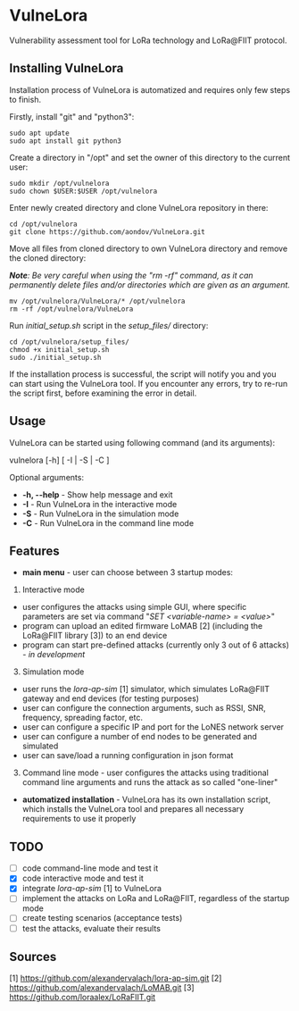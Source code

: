 # VulneLora
Vulnerability assessment tool for LoRa technology and LoRa@FIIT protocol.

## Installing VulneLora

Installation process of VulneLora is automatized and requires only few steps to finish.

Firstly, install "git" and "python3":
```
sudo apt update
sudo apt install git python3
```

Create a directory in "/opt" and set the owner of this directory to the current user:
```
sudo mkdir /opt/vulnelora
sudo chown $USER:$USER /opt/vulnelora
```

Enter newly created directory and clone VulneLora repository in there:
```
cd /opt/vulnelora
git clone https://github.com/aondov/VulneLora.git
```

Move all files from cloned directory to own VulneLora directory and remove the cloned directory:

***Note**: Be very careful when using the "rm -rf" command, as it can permanently delete files and/or directories which are given as an argument.*
```
mv /opt/vulnelora/VulneLora/* /opt/vulnelora
rm -rf /opt/vulnelora/VulneLora
```

Run *initial_setup.sh* script in the *setup_files/* directory:
```
cd /opt/vulnelora/setup_files/
chmod +x initial_setup.sh
sudo ./initial_setup.sh
```

If the installation process is successful, the script will notify you and you can start using the VulneLora tool. If you encounter any errors, try to re-run the script first, before examining the error in detail.

## Usage
VulneLora can be started using following command (and its arguments):

vulnelora [-h] [ -I | -S | -C ]

Optional arguments:
- **-h, --help** - Show help message and exit
- **-I** - Run VulneLora in the interactive mode
- **-S** - Run VulneLora in the simulation mode
- **-C** - Run VulneLora in the command line mode

## Features
- **main menu** - user can choose between 3 startup modes:
1. Interactive mode
  - user configures the attacks using simple GUI, where specific parameters are set via command "*SET &lt;variable-name&gt; = &lt;value&gt;*"
  - program can upload an edited firmware LoMAB [2] (including the LoRa@FIIT library [3]) to an end device
  - program can start pre-defined attacks (currently only 3 out of 6 attacks) - *in development*
3. Simulation mode
  - user runs the *lora-ap-sim* [1] simulator, which simulates LoRa@FIIT gateway and end devices (for testing purposes)
  - user can configure the connection arguments, such as RSSI, SNR, frequency, spreading factor, etc.
  - user can configure a specific IP and port for the LoNES network server
  - user can configure a number of end nodes to be generated and simulated
  - user can save/load a running configuration in json format
3. Command line mode - user configures the attacks using traditional command line arguments and runs the attack as so called "one-liner"
- **automatized installation** - VulneLora has its own installation script, which installs the VulneLora tool and prepares all necessary requirements to use it properly

## TODO
- [ ] code command-line mode and test it
- [x] code interactive mode and test it
- [x] integrate *lora-ap-sim* [1] to VulneLora
- [ ] implement the attacks on LoRa and LoRa@FIIT, regardless of the startup mode
- [ ] create testing scenarios (acceptance tests)
- [ ] test the attacks, evaluate their results

## Sources
[1] https://github.com/alexandervalach/lora-ap-sim.git
[2] https://github.com/alexandervalach/LoMAB.git
[3] https://github.com/loraalex/LoRaFIIT.git
